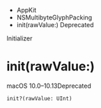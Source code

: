 

- AppKit
- NSMultibyteGlyphPacking
-  init(rawValue:) Deprecated

Initializer

# init(rawValue:)

macOS 10.0–10.13Deprecated

``` source
init?(rawValue: UInt)
```

